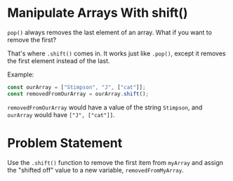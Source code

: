 # Manipulate Arrays With shift()
```pop()``` always removes the last element of an array. What if you want to remove the first?

That's where ```.shift()``` comes in. It works just like ```.pop()```, except it removes the first element instead of the last.

Example:
```javascript
const ourArray = ["Stimpson", "J", ["cat"]];
const removedFromOurArray = ourArray.shift();
```
```removedFromOurArray``` would have a value of the string ```Stimpson```, and ```ourArray``` would have ```["J", ["cat"]]```.

# Problem Statement
Use the ```.shift()``` function to remove the first item from ```myArray``` and assign the "shifted off" value to a new variable, ```removedFromMyArray```.

